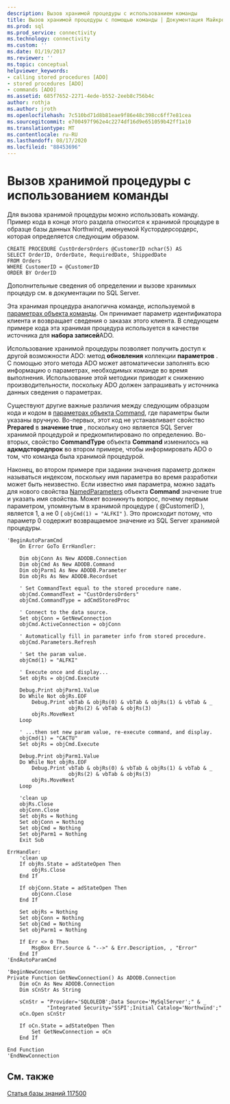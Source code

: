```yaml
---
description: Вызов хранимой процедуры с использованием команды
title: Вызов хранимой процедуры с помощью команды | Документация Майкрософт
ms.prod: sql
ms.prod_service: connectivity
ms.technology: connectivity
ms.custom: ''
ms.date: 01/19/2017
ms.reviewer: ''
ms.topic: conceptual
helpviewer_keywords:
- calling stored procedures [ADO]
- stored procedures [ADO]
- commands [ADO]
ms.assetid: 685f7652-2271-4ede-b552-2eeb8c756b4c
author: rothja
ms.author: jroth
ms.openlocfilehash: 7c510bd71d8b81eae9f86e48c398cc6ff7e81cea
ms.sourcegitcommit: e700497f962e4c2274df16d9e651059b42ff1a10
ms.translationtype: MT
ms.contentlocale: ru-RU
ms.lasthandoff: 08/17/2020
ms.locfileid: "88453696"
---
```

# <a name="calling-a-stored-procedure-with-a-command"></a>Вызов хранимой процедуры с использованием команды
Для вызова хранимой процедуры можно использовать команду. Пример кода в конце этого раздела относится к хранимой процедуре в образце базы данных Northwind, именуемой Кустордерсордерс, которая определяется следующим образом.  
  
```  
CREATE PROCEDURE CustOrdersOrders @CustomerID nchar(5) AS  
SELECT OrderID, OrderDate, RequiredDate, ShippedDate  
FROM Orders  
WHERE CustomerID = @CustomerID  
ORDER BY OrderID  
```  
  
 Дополнительные сведения об определении и вызове хранимых процедур см. в документации по SQL Server.  
  
 Эта хранимая процедура аналогична команде, используемой в [параметрах объекта команды](../../../ado/guide/data/command-object-parameters.md). Он принимает параметр идентификатора клиента и возвращает сведения о заказах этого клиента. В следующем примере кода эта хранимая процедура используется в качестве источника для **набора записей**ADO.  
  
 Использование хранимой процедуры позволяет получить доступ к другой возможности ADO: метод **обновления** коллекции **параметров** . С помощью этого метода ADO может автоматически заполнять всю информацию о параметрах, необходимых команде во время выполнения. Использование этой методики приводит к снижению производительности, поскольку ADO должен запрашивать у источника данных сведения о параметрах.  
  
 Существуют другие важные различия между следующим образцом кода и кодом в [параметрах объекта Command](../../../ado/guide/data/command-object-parameters.md), где параметры были указаны вручную. Во-первых, этот код не устанавливает свойство **Prepared** в **значение true** , поскольку оно является SQL Server хранимой процедурой и предкомпилировано по определению. Во-вторых, свойство **CommandType** объекта **Command** изменилось на **адкмдсторедпрок** во втором примере, чтобы информировать ADO о том, что команда была хранимой процедурой.  
  
 Наконец, во втором примере при задании значения параметр должен называться индексом, поскольку имя параметра во время разработки может быть неизвестно. Если известно имя параметра, можно задать для нового свойства [NamedParameters](../../../ado/reference/ado-api/namedparameters-property-ado.md) объекта **Command** значение true и указать имя свойства. Может возникнуть вопрос, почему первым параметром, упомянутым в хранимой процедуре ( @CustomerID ), является 1, а не 0 ( `objCmd(1) = "ALFKI"` ). Это происходит потому, что параметр 0 содержит возвращаемое значение из SQL Server хранимой процедуры.  
  
```  
'BeginAutoParamCmd  
    On Error GoTo ErrHandler:  
  
    Dim objConn As New ADODB.Connection  
    Dim objCmd As New ADODB.Command  
    Dim objParm1 As New ADODB.Parameter  
    Dim objRs As New ADODB.Recordset  
  
    ' Set CommandText equal to the stored procedure name.  
    objCmd.CommandText = "CustOrdersOrders"  
    objCmd.CommandType = adCmdStoredProc  
  
    ' Connect to the data source.  
    Set objConn = GetNewConnection  
    objCmd.ActiveConnection = objConn  
  
    ' Automatically fill in parameter info from stored procedure.  
    objCmd.Parameters.Refresh  
  
    ' Set the param value.  
    objCmd(1) = "ALFKI"  
  
    ' Execute once and display...  
    Set objRs = objCmd.Execute  
  
    Debug.Print objParm1.Value  
    Do While Not objRs.EOF  
        Debug.Print vbTab & objRs(0) & vbTab & objRs(1) & vbTab & _  
                    objRs(2) & vbTab & objRs(3)  
        objRs.MoveNext  
    Loop  
  
    ' ...then set new param value, re-execute command, and display.  
    objCmd(1) = "CACTU"  
    Set objRs = objCmd.Execute  
  
    Debug.Print objParm1.Value  
    Do While Not objRs.EOF  
        Debug.Print vbTab & objRs(0) & vbTab & objRs(1) & vbTab & _  
                    objRs(2) & vbTab & objRs(3)  
        objRs.MoveNext  
    Loop  
  
    'clean up  
    objRs.Close  
    objConn.Close  
    Set objRs = Nothing  
    Set objConn = Nothing  
    Set objCmd = Nothing  
    Set objParm1 = Nothing  
    Exit Sub  
  
ErrHandler:  
    'clean up  
    If objRs.State = adStateOpen Then  
        objRs.Close  
    End If  
  
    If objConn.State = adStateOpen Then  
        objConn.Close  
    End If  
  
    Set objRs = Nothing  
    Set objConn = Nothing  
    Set objCmd = Nothing  
    Set objParm1 = Nothing  
  
    If Err <> 0 Then  
        MsgBox Err.Source & "-->" & Err.Description, , "Error"  
    End If  
'EndAutoParamCmd  
  
'BeginNewConnection  
Private Function GetNewConnection() As ADODB.Connection  
    Dim oCn As New ADODB.Connection  
    Dim sCnStr As String  
  
    sCnStr = "Provider='SQLOLEDB';Data Source='MySqlServer';" & _  
             "Integrated Security='SSPI';Initial Catalog='Northwind';"  
    oCn.Open sCnStr  
  
    If oCn.State = adStateOpen Then  
        Set GetNewConnection = oCn  
    End If  
  
End Function  
'EndNewConnection  
```  
  
## <a name="see-also"></a>См. также  
 [Статья базы знаний 117500](https://go.microsoft.com/fwlink/?LinkId=117500)
